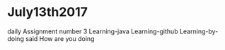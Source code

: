 # July13th2017
daily Assignment number 3
Learning-java
Learning-github
Learning-by-doing
<My Good Friend> said
How are you doing
